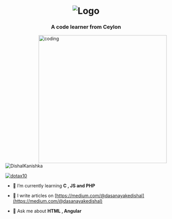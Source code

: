 <h1>
  <div  align="center">
      <img  src="https://cdn.pixabay.com/photo/2021/09/11/12/17/github-6615451_1280.png"  alt="Logo" > 
</h1>
<h3 align="center">A code learner from Ceylon</h3>
<img align = "right" alt="coding" width="400" src="https://media1.giphy.com/media/qgQUggAC3Pfv687qPC/giphy.gif">

<p align="left"> <img src="https://komarev.com/ghpvc/?username=dota14&label=Profile%20views&color=0e75b6&style=flat" alt="DishalKanishka" /> </p>

<p align="left"> <a href="https://twitter.com/DishalKanishka" target="blank"><img src="https://img.shields.io/twitter/follow/DishalKanishka?logo=twitter&style=for-the-badge" alt="dotax10" /></a> </p>

- 🌱 I’m currently learning **C , JS and PHP**

- 📝 I write articles on [https://medium.com/@dasanayakedishal](https://medium.com/@dasanayakedishal)

- 💬 Ask me about **HTML , Angular**



